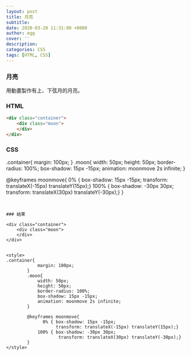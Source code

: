 ```yaml
---
layout: post
title: 月亮
subtitle:
date: 2020-03-20 11:31:00 +0800
author: egg
cover: ''
description:
categories: CSS
tags: [HTML, CSS] 
---
```


### 月亮
用動畫製作有上、下弦月的月亮。




### HTML

```HTML
<div class="container">
	<div class="moon">
	</div>
</div>
```


### CSS
.container{
	margin: 100px;
}
.moon{
	width: 50px;
	height: 50px;
	border-radius: 100%;
	box-shadow: 15px -15px;
  animation: moonmove 2s infinite;
}
		
@keyframes moonmove{
    0% { box-shadow: 15px -15px; 
			   transform: translateX(-15px) translateY(15px);}
  100% { box-shadow: -30px 30px; 
			   transform: translateX(30px) translateY(-30px);}
}
````


### 結果

<div class="container">
	<div class="moon">
	</div>
</div>


<style>
.container{
			margin: 100px;
		}
		.moon{
			width: 50px;
			height: 50px;
			border-radius: 100%;
			box-shadow: 15px -15px;
			animation: moonmove 2s infinite;
		}
		
		@keyframes moonmove{
			  0% { box-shadow: 15px -15px; 
				   transform: translateX(-15px) translateY(15px);}
			100% { box-shadow: -30px 30px; 
					transform: translateX(30px) translateY(-30px);}
		}
</style>

